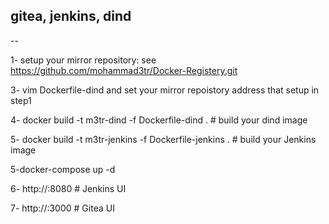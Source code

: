 ## gitea, jenkins, dind 
--

1- setup your mirror repository: see https://github.com/mohammad3tr/Docker-Registery.git

3- vim Dockerfile-dind and set your mirror repoistory address that setup in step1

  
4- docker build -t m3tr-dind -f Dockerfile-dind . # build your dind image

5- docker build -t m3tr-jenkins -f Dockerfile-jenkins . # build your Jenkins image

5-docker-compose up -d

6- http://<your url>:8080 # Jenkins UI

7- http://<your url>:3000 # Gitea UI

